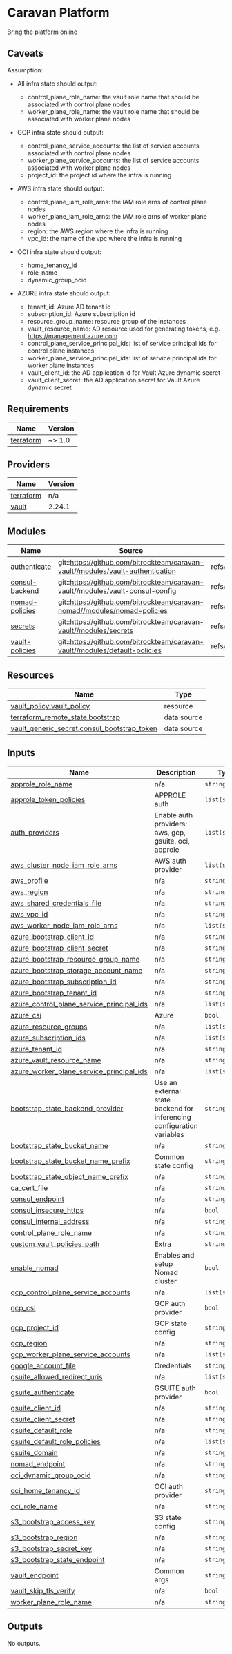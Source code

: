 # Caravan Platform
Bring the platform online

## Caveats

Assumption:
- All infra state should output:
  - control_plane_role_name: the vault role name that should be associated with control plane nodes
  - worker_plane_role_name: the vault role name that should be associated with worker plane nodes
  
- GCP infra state should output:
  - control_plane_service_accounts: the list of service accounts associated with control plane nodes
  - worker_plane_service_accounts: the list of service accounts associated with worker plane nodes
  - project_id: the project id where the infra is running
  
- AWS infra state should output:
  - control_plane_iam_role_arns: the IAM role arns of control plane nodes
  - worker_plane_iam_role_arns: the IAM role arns of worker plane nodes
  - region: the AWS region where the infra is running
  - vpc_id: the name of the vpc where the infra is running
  
- OCI infra state should output:
  - home_tenancy_id
  - role_name
  - dynamic_group_ocid

- AZURE infra state should output:
  - tenant_id: Azure AD tenant id
  - subscription_id: Azure subscription id
  - resource_group_name: resource group of the instances
  - vault_resource_name: AD resource used for generating tokens, e.g. https://management.azure.com
  - control_plane_service_principal_ids: list of service principal ids for control plane instances
  - worker_plane_service_principal_ids: list of service principal ids for worker plane instances
  - vault_client_id: the AD application id for Vault Azure dynamic secret  
  - vault_client_secret: the AD application secret for Vault Azure dynamic secret

<!-- BEGINNING OF PRE-COMMIT-TERRAFORM DOCS HOOK -->
## Requirements

| Name | Version |
|------|---------|
| <a name="requirement_terraform"></a> [terraform](#requirement\_terraform) | ~> 1.0 |

## Providers

| Name | Version |
|------|---------|
| <a name="provider_terraform"></a> [terraform](#provider\_terraform) | n/a |
| <a name="provider_vault"></a> [vault](#provider\_vault) | 2.24.1 |

## Modules

| Name | Source | Version |
|------|--------|---------|
| <a name="module_authenticate"></a> [authenticate](#module\_authenticate) | git::https://github.com/bitrockteam/caravan-vault//modules/vault-authentication | refs/tags/v0.3.23 |
| <a name="module_consul-backend"></a> [consul-backend](#module\_consul-backend) | git::https://github.com/bitrockteam/caravan-vault//modules/vault-consul-config | refs/tags/v0.3.23 |
| <a name="module_nomad-policies"></a> [nomad-policies](#module\_nomad-policies) | git::https://github.com/bitrockteam/caravan-nomad//modules/nomad-policies | refs/tags/v0.1.5 |
| <a name="module_secrets"></a> [secrets](#module\_secrets) | git::https://github.com/bitrockteam/caravan-vault//modules/secrets | refs/tags/v0.3.23 |
| <a name="module_vault-policies"></a> [vault-policies](#module\_vault-policies) | git::https://github.com/bitrockteam/caravan-vault//modules/default-policies | refs/tags/v0.3.23 |

## Resources

| Name | Type |
|------|------|
| [vault_policy.vault_policy](https://registry.terraform.io/providers/hashicorp/vault/latest/docs/resources/policy) | resource |
| [terraform_remote_state.bootstrap](https://registry.terraform.io/providers/hashicorp/terraform/latest/docs/data-sources/remote_state) | data source |
| [vault_generic_secret.consul_bootstrap_token](https://registry.terraform.io/providers/hashicorp/vault/latest/docs/data-sources/generic_secret) | data source |

## Inputs

| Name | Description | Type | Default | Required |
|------|-------------|------|---------|:--------:|
| <a name="input_approle_role_name"></a> [approle\_role\_name](#input\_approle\_role\_name) | n/a | `string` | `""` | no |
| <a name="input_approle_token_policies"></a> [approle\_token\_policies](#input\_approle\_token\_policies) | APPROLE auth | `list(string)` | `[]` | no |
| <a name="input_auth_providers"></a> [auth\_providers](#input\_auth\_providers) | Enable auth providers: aws, gcp, gsuite, oci, approle | `list(string)` | `[]` | no |
| <a name="input_aws_cluster_node_iam_role_arns"></a> [aws\_cluster\_node\_iam\_role\_arns](#input\_aws\_cluster\_node\_iam\_role\_arns) | AWS auth provider | `list(string)` | `[]` | no |
| <a name="input_aws_profile"></a> [aws\_profile](#input\_aws\_profile) | n/a | `string` | `null` | no |
| <a name="input_aws_region"></a> [aws\_region](#input\_aws\_region) | n/a | `string` | `""` | no |
| <a name="input_aws_shared_credentials_file"></a> [aws\_shared\_credentials\_file](#input\_aws\_shared\_credentials\_file) | n/a | `string` | `null` | no |
| <a name="input_aws_vpc_id"></a> [aws\_vpc\_id](#input\_aws\_vpc\_id) | n/a | `string` | `""` | no |
| <a name="input_aws_worker_node_iam_role_arns"></a> [aws\_worker\_node\_iam\_role\_arns](#input\_aws\_worker\_node\_iam\_role\_arns) | n/a | `list(string)` | `[]` | no |
| <a name="input_azure_bootstrap_client_id"></a> [azure\_bootstrap\_client\_id](#input\_azure\_bootstrap\_client\_id) | n/a | `string` | `""` | no |
| <a name="input_azure_bootstrap_client_secret"></a> [azure\_bootstrap\_client\_secret](#input\_azure\_bootstrap\_client\_secret) | n/a | `string` | `""` | no |
| <a name="input_azure_bootstrap_resource_group_name"></a> [azure\_bootstrap\_resource\_group\_name](#input\_azure\_bootstrap\_resource\_group\_name) | n/a | `string` | `""` | no |
| <a name="input_azure_bootstrap_storage_account_name"></a> [azure\_bootstrap\_storage\_account\_name](#input\_azure\_bootstrap\_storage\_account\_name) | n/a | `string` | `""` | no |
| <a name="input_azure_bootstrap_subscription_id"></a> [azure\_bootstrap\_subscription\_id](#input\_azure\_bootstrap\_subscription\_id) | n/a | `string` | `""` | no |
| <a name="input_azure_bootstrap_tenant_id"></a> [azure\_bootstrap\_tenant\_id](#input\_azure\_bootstrap\_tenant\_id) | n/a | `string` | `""` | no |
| <a name="input_azure_control_plane_service_principal_ids"></a> [azure\_control\_plane\_service\_principal\_ids](#input\_azure\_control\_plane\_service\_principal\_ids) | n/a | `list(string)` | `[]` | no |
| <a name="input_azure_csi"></a> [azure\_csi](#input\_azure\_csi) | Azure | `bool` | `false` | no |
| <a name="input_azure_resource_groups"></a> [azure\_resource\_groups](#input\_azure\_resource\_groups) | n/a | `list(string)` | `[]` | no |
| <a name="input_azure_subscription_ids"></a> [azure\_subscription\_ids](#input\_azure\_subscription\_ids) | n/a | `list(string)` | `[]` | no |
| <a name="input_azure_tenant_id"></a> [azure\_tenant\_id](#input\_azure\_tenant\_id) | n/a | `string` | `""` | no |
| <a name="input_azure_vault_resource_name"></a> [azure\_vault\_resource\_name](#input\_azure\_vault\_resource\_name) | n/a | `string` | `""` | no |
| <a name="input_azure_worker_plane_service_principal_ids"></a> [azure\_worker\_plane\_service\_principal\_ids](#input\_azure\_worker\_plane\_service\_principal\_ids) | n/a | `list(string)` | `[]` | no |
| <a name="input_bootstrap_state_backend_provider"></a> [bootstrap\_state\_backend\_provider](#input\_bootstrap\_state\_backend\_provider) | Use an external state backend for inferencing configuration variables | `string` | `""` | no |
| <a name="input_bootstrap_state_bucket_name"></a> [bootstrap\_state\_bucket\_name](#input\_bootstrap\_state\_bucket\_name) | n/a | `string` | `""` | no |
| <a name="input_bootstrap_state_bucket_name_prefix"></a> [bootstrap\_state\_bucket\_name\_prefix](#input\_bootstrap\_state\_bucket\_name\_prefix) | Common state config | `string` | `"states-bucket"` | no |
| <a name="input_bootstrap_state_object_name_prefix"></a> [bootstrap\_state\_object\_name\_prefix](#input\_bootstrap\_state\_object\_name\_prefix) | n/a | `string` | `"infraboot/terraform/state"` | no |
| <a name="input_ca_cert_file"></a> [ca\_cert\_file](#input\_ca\_cert\_file) | n/a | `string` | `null` | no |
| <a name="input_consul_endpoint"></a> [consul\_endpoint](#input\_consul\_endpoint) | n/a | `string` | `null` | no |
| <a name="input_consul_insecure_https"></a> [consul\_insecure\_https](#input\_consul\_insecure\_https) | n/a | `bool` | `false` | no |
| <a name="input_consul_internal_address"></a> [consul\_internal\_address](#input\_consul\_internal\_address) | n/a | `string` | `"127.0.0.1:8500"` | no |
| <a name="input_control_plane_role_name"></a> [control\_plane\_role\_name](#input\_control\_plane\_role\_name) | n/a | `string` | `"control-plane"` | no |
| <a name="input_custom_vault_policies_path"></a> [custom\_vault\_policies\_path](#input\_custom\_vault\_policies\_path) | Extra | `string` | `null` | no |
| <a name="input_enable_nomad"></a> [enable\_nomad](#input\_enable\_nomad) | Enables and setup Nomad cluster | `bool` | `true` | no |
| <a name="input_gcp_control_plane_service_accounts"></a> [gcp\_control\_plane\_service\_accounts](#input\_gcp\_control\_plane\_service\_accounts) | n/a | `list(string)` | `[]` | no |
| <a name="input_gcp_csi"></a> [gcp\_csi](#input\_gcp\_csi) | GCP auth provider | `bool` | `false` | no |
| <a name="input_gcp_project_id"></a> [gcp\_project\_id](#input\_gcp\_project\_id) | GCP state config | `string` | `""` | no |
| <a name="input_gcp_region"></a> [gcp\_region](#input\_gcp\_region) | n/a | `string` | `""` | no |
| <a name="input_gcp_worker_plane_service_accounts"></a> [gcp\_worker\_plane\_service\_accounts](#input\_gcp\_worker\_plane\_service\_accounts) | n/a | `list(string)` | `[]` | no |
| <a name="input_google_account_file"></a> [google\_account\_file](#input\_google\_account\_file) | Credentials | `string` | `null` | no |
| <a name="input_gsuite_allowed_redirect_uris"></a> [gsuite\_allowed\_redirect\_uris](#input\_gsuite\_allowed\_redirect\_uris) | n/a | `list(string)` | `[]` | no |
| <a name="input_gsuite_authenticate"></a> [gsuite\_authenticate](#input\_gsuite\_authenticate) | GSUITE auth provider | `bool` | `false` | no |
| <a name="input_gsuite_client_id"></a> [gsuite\_client\_id](#input\_gsuite\_client\_id) | n/a | `string` | `null` | no |
| <a name="input_gsuite_client_secret"></a> [gsuite\_client\_secret](#input\_gsuite\_client\_secret) | n/a | `string` | `null` | no |
| <a name="input_gsuite_default_role"></a> [gsuite\_default\_role](#input\_gsuite\_default\_role) | n/a | `string` | `null` | no |
| <a name="input_gsuite_default_role_policies"></a> [gsuite\_default\_role\_policies](#input\_gsuite\_default\_role\_policies) | n/a | `list(string)` | `[]` | no |
| <a name="input_gsuite_domain"></a> [gsuite\_domain](#input\_gsuite\_domain) | n/a | `string` | `null` | no |
| <a name="input_nomad_endpoint"></a> [nomad\_endpoint](#input\_nomad\_endpoint) | n/a | `string` | `null` | no |
| <a name="input_oci_dynamic_group_ocid"></a> [oci\_dynamic\_group\_ocid](#input\_oci\_dynamic\_group\_ocid) | n/a | `string` | `""` | no |
| <a name="input_oci_home_tenancy_id"></a> [oci\_home\_tenancy\_id](#input\_oci\_home\_tenancy\_id) | OCI auth provider | `string` | `""` | no |
| <a name="input_oci_role_name"></a> [oci\_role\_name](#input\_oci\_role\_name) | n/a | `string` | `""` | no |
| <a name="input_s3_bootstrap_access_key"></a> [s3\_bootstrap\_access\_key](#input\_s3\_bootstrap\_access\_key) | S3 state config | `string` | `null` | no |
| <a name="input_s3_bootstrap_region"></a> [s3\_bootstrap\_region](#input\_s3\_bootstrap\_region) | n/a | `string` | `null` | no |
| <a name="input_s3_bootstrap_secret_key"></a> [s3\_bootstrap\_secret\_key](#input\_s3\_bootstrap\_secret\_key) | n/a | `string` | `null` | no |
| <a name="input_s3_bootstrap_state_endpoint"></a> [s3\_bootstrap\_state\_endpoint](#input\_s3\_bootstrap\_state\_endpoint) | n/a | `string` | `null` | no |
| <a name="input_vault_endpoint"></a> [vault\_endpoint](#input\_vault\_endpoint) | Common args | `string` | `null` | no |
| <a name="input_vault_skip_tls_verify"></a> [vault\_skip\_tls\_verify](#input\_vault\_skip\_tls\_verify) | n/a | `bool` | `false` | no |
| <a name="input_worker_plane_role_name"></a> [worker\_plane\_role\_name](#input\_worker\_plane\_role\_name) | n/a | `string` | `"worker-plane"` | no |

## Outputs

No outputs.
<!-- END OF PRE-COMMIT-TERRAFORM DOCS HOOK -->

